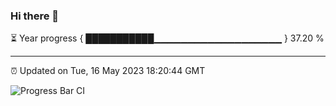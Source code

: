 ### Hi there 👋

⏳ Year progress { ███████████▁▁▁▁▁▁▁▁▁▁▁▁▁▁▁▁▁▁▁ } 37.20 %

---

⏰ Updated on Tue, 16 May 2023 18:20:44 GMT

![Progress Bar CI](https://github.com/ZhaoGui/ZhaoGui/workflows/Progress%20Bar%20CI/badge.svg)
